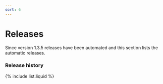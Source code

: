 ```yaml
---
sort: 6
---
```


# Releases

Since version 1.3.5 releases have been automated and this 
section lists the automatic releases.

### Release history

{% include list.liquid %}

